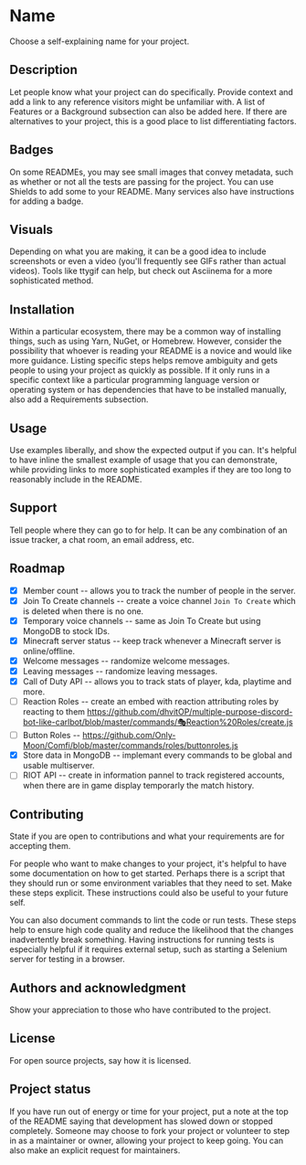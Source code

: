 # Name
Choose a self-explaining name for your project.

## Description
Let people know what your project can do specifically. Provide context and add a link to any reference visitors might be unfamiliar with. A list of Features or a Background subsection can also be added here. If there are alternatives to your project, this is a good place to list differentiating factors.

## Badges
On some READMEs, you may see small images that convey metadata, such as whether or not all the tests are passing for the project. You can use Shields to add some to your README. Many services also have instructions for adding a badge.

## Visuals
Depending on what you are making, it can be a good idea to include screenshots or even a video (you'll frequently see GIFs rather than actual videos). Tools like ttygif can help, but check out Asciinema for a more sophisticated method.

## Installation
Within a particular ecosystem, there may be a common way of installing things, such as using Yarn, NuGet, or Homebrew. However, consider the possibility that whoever is reading your README is a novice and would like more guidance. Listing specific steps helps remove ambiguity and gets people to using your project as quickly as possible. If it only runs in a specific context like a particular programming language version or operating system or has dependencies that have to be installed manually, also add a Requirements subsection.

## Usage
Use examples liberally, and show the expected output if you can. It's helpful to have inline the smallest example of usage that you can demonstrate, while providing links to more sophisticated examples if they are too long to reasonably include in the README.

## Support
Tell people where they can go to for help. It can be any combination of an issue tracker, a chat room, an email address, etc.

## Roadmap
- [x] Member count -- allows you to track the number of people in the server.
- [x] Join To Create channels -- create a voice channel `Join To Create` which is deleted when there is no one.
- [x] Temporary voice channels -- same as Join To Create but using MongoDB to stock IDs.
- [x] Minecraft server status -- keep track whenever a Minecraft server is online/offline.
- [x] Welcome messages -- randomize welcome messages.
- [x] Leaving messages -- randomize leaving messages.
- [x] Call of Duty API -- allows you to track stats of player, kda, playtime and more.
- [ ] Reaction Roles -- create an embed with reaction attributing roles by reacting to them https://github.com/dhvitOP/multiple-purpose-discord-bot-like-carlbot/blob/master/commands/🎭Reaction%20Roles/create.js
- [ ] Button Roles -- https://github.com/Only-Moon/Comfi/blob/master/commands/roles/buttonroles.js
- [x] Store data in MongoDB -- implemant every commands to be global and usable multiserver.
- [ ] RIOT API -- create in information pannel to track registered accounts, when there are in game display temporarly the match history.

## Contributing
State if you are open to contributions and what your requirements are for accepting them.

For people who want to make changes to your project, it's helpful to have some documentation on how to get started. Perhaps there is a script that they should run or some environment variables that they need to set. Make these steps explicit. These instructions could also be useful to your future self.

You can also document commands to lint the code or run tests. These steps help to ensure high code quality and reduce the likelihood that the changes inadvertently break something. Having instructions for running tests is especially helpful if it requires external setup, such as starting a Selenium server for testing in a browser.

## Authors and acknowledgment
Show your appreciation to those who have contributed to the project.

## License
For open source projects, say how it is licensed.

## Project status
If you have run out of energy or time for your project, put a note at the top of the README saying that development has slowed down or stopped completely. Someone may choose to fork your project or volunteer to step in as a maintainer or owner, allowing your project to keep going. You can also make an explicit request for maintainers.